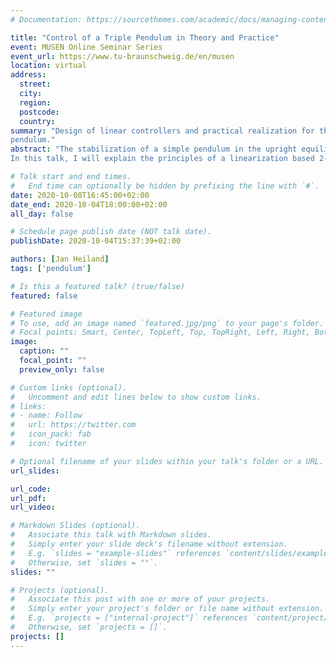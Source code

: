 ```yaml
---
# Documentation: https://sourcethemes.com/academic/docs/managing-content/

title: "Control of a Triple Pendulum in Theory and Practice"
event: MUSEN Online Seminar Series
event_url: https://www.tu-braunschweig.de/en/musen
location: virtual
address:
  street: 
  city:
  region:
  postcode:
  country:
summary: "Design of linear controllers and practical realization for the triple
pendulum."
abstract: "The stabilization of a simple pendulum in the upright equilibrium is a common control task and can be realized with basic algorithms and basic hardware like Lego Mindstorm. The double pendulum is a popular example for a chaotic system which means that the influence of small perturbations leads to unpredictable behavior. Still, linear feedback controllers that counteract perturbations in real time are capable to stabilize equilibria of a double pendulum as well as trajectories. For the control of a triple pendulum, the same linear theory applies. The third segment, however, adds additional technical difficulties that need to be tackled with powerful hardware. <br>
In this talk, I will explain the principles of a linearization based 2-degrees of freedom controller design which is the combination of a feedforward control that prescribes a target trajectory and a feedback loop for stabilization of the system. For the nonlinear mathematical model of a triple pendulum, already the computation of the target trajectory and the feedforward control is a challenge. Further, I will discuss details of the implementation and practical problems that come with a physical setup."

# Talk start and end times.
#   End time can optionally be hidden by prefixing the line with `#`.
date: 2020-10-08T16:45:00+02:00
date_end: 2020-10-04T18:00:00+02:00
all_day: false

# Schedule page publish date (NOT talk date).
publishDate: 2020-10-04T15:37:39+02:00

authors: [Jan Heiland]
tags: ['pendulum']

# Is this a featured talk? (true/false)
featured: false

# Featured image
# To use, add an image named `featured.jpg/png` to your page's folder. 
# Focal points: Smart, Center, TopLeft, Top, TopRight, Left, Right, BottomLeft, Bottom, BottomRight.
image:
  caption: ""
  focal_point: ""
  preview_only: false

# Custom links (optional).
#   Uncomment and edit lines below to show custom links.
# links:
# - name: Follow
#   url: https://twitter.com
#   icon_pack: fab
#   icon: twitter

# Optional filename of your slides within your talk's folder or a URL.
url_slides:

url_code:
url_pdf:
url_video:

# Markdown Slides (optional).
#   Associate this talk with Markdown slides.
#   Simply enter your slide deck's filename without extension.
#   E.g. `slides = "example-slides"` references `content/slides/example-slides.md`.
#   Otherwise, set `slides = ""`.
slides: ""

# Projects (optional).
#   Associate this post with one or more of your projects.
#   Simply enter your project's folder or file name without extension.
#   E.g. `projects = ["internal-project"]` references `content/project/deep-learning/index.md`.
#   Otherwise, set `projects = []`.
projects: []
---
```

